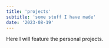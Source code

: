 ```yaml
---
title: 'projects'
subtitle: 'some stuff I have made'
date: '2023-08-19'
---
```


Here I will feature the personal projects.